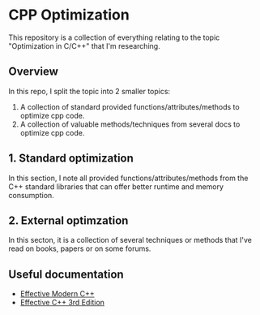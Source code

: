 # CPP Optimization
This repository is a collection of everything relating to the topic "Optimization in C/C++" that I'm researching.

## Overview
In this repo, I split the topic into 2 smaller topics:  
1. A collection of standard provided functions/attributes/methods to optimize cpp code.
2. A collection of valuable methods/techniques from several docs to optimize cpp code.

## 1. Standard optimization
In this section, I note all provided functions/attributes/methods from the C++ standard libraries that can offer better runtime and memory consumption.

## 2. External optimzation
In this secton, it is a collection of several techniques or methods that I've read on books, papers or on some forums.

## Useful documentation
- [Effective Modern C++](docs/Effective_Modern_C__.pdf)
- [Effective C++ 3rd Edition](docs/Effective%20C++%203rd%20ed.pdf)